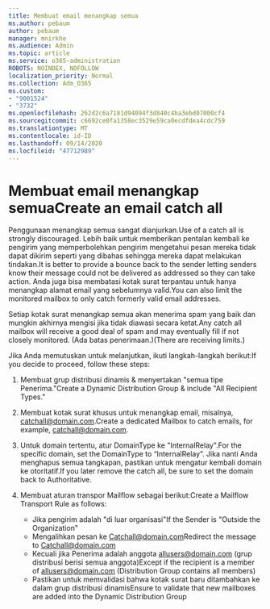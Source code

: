 ```yaml
---
title: Membuat email menangkap semua
ms.author: pebaum
author: pebaum
manager: mnirkhe
ms.audience: Admin
ms.topic: article
ms.service: o365-administration
ROBOTS: NOINDEX, NOFOLLOW
localization_priority: Normal
ms.collection: Adm_O365
ms.custom:
- "9001524"
- "3732"
ms.openlocfilehash: 262d2c6a7181d94094f3d840c4ba3ebd07000cf4
ms.sourcegitcommit: c6692ce0fa1358ec3529e59ca0ecdfdea4cdc759
ms.translationtype: MT
ms.contentlocale: id-ID
ms.lasthandoff: 09/14/2020
ms.locfileid: "47712989"
---
```

# <a name="create-an-email-catch-all"></a><span data-ttu-id="b5272-102">Membuat email menangkap semua</span><span class="sxs-lookup"><span data-stu-id="b5272-102">Create an email catch all</span></span>

<span data-ttu-id="b5272-103">Penggunaan menangkap semua sangat dianjurkan.</span><span class="sxs-lookup"><span data-stu-id="b5272-103">Use of a catch all is strongly discouraged.</span></span> <span data-ttu-id="b5272-104">Lebih baik untuk memberikan pentalan kembali ke pengirim yang memperbolehkan pengirim mengetahui pesan mereka tidak dapat dikirim seperti yang dibahas sehingga mereka dapat melakukan tindakan.</span><span class="sxs-lookup"><span data-stu-id="b5272-104">It is better to provide a bounce back to the sender letting senders know their message could not be delivered as addressed so they can take action.</span></span> <span data-ttu-id="b5272-105">Anda juga bisa membatasi kotak surat terpantau untuk hanya menangkap alamat email yang sebelumnya valid.</span><span class="sxs-lookup"><span data-stu-id="b5272-105">You can also limit the monitored mailbox to only catch formerly valid email addresses.</span></span> 

<span data-ttu-id="b5272-106">Setiap kotak surat menangkap semua akan menerima spam yang baik dan mungkin akhirnya mengisi jika tidak diawasi secara ketat.</span><span class="sxs-lookup"><span data-stu-id="b5272-106">Any catch all mailbox will receive a good deal of spam and may eventually fill if not closely monitored.</span></span> <span data-ttu-id="b5272-107">(Ada batas penerimaan.)</span><span class="sxs-lookup"><span data-stu-id="b5272-107">(There are receiving limits.)</span></span> 

<span data-ttu-id="b5272-108">Jika Anda memutuskan untuk melanjutkan, ikuti langkah-langkah berikut:</span><span class="sxs-lookup"><span data-stu-id="b5272-108">If you decide to proceed, follow these steps:</span></span>

1. <span data-ttu-id="b5272-109">Membuat grup distribusi dinamis & menyertakan "semua tipe Penerima."</span><span class="sxs-lookup"><span data-stu-id="b5272-109">Create a Dynamic Distribution Group & include "All Recipient Types."</span></span>

2. <span data-ttu-id="b5272-110">Membuat kotak surat khusus untuk menangkap email, misalnya, catchall@domain.com.</span><span class="sxs-lookup"><span data-stu-id="b5272-110">Create a dedicated Mailbox to catch emails, for example, catchall@domain.com.</span></span>

3. <span data-ttu-id="b5272-111">Untuk domain tertentu, atur DomainType ke "InternalRelay".</span><span class="sxs-lookup"><span data-stu-id="b5272-111">For the specific domain, set the DomainType to “InternalRelay”.</span></span> <span data-ttu-id="b5272-112">Jika nanti Anda menghapus semua tangkapan, pastikan untuk mengatur kembali domain ke otoritatif.</span><span class="sxs-lookup"><span data-stu-id="b5272-112">If you later remove the catch all, be sure to set the domain back to Authoritative.</span></span>

4. <span data-ttu-id="b5272-113">Membuat aturan transpor Mailflow sebagai berikut:</span><span class="sxs-lookup"><span data-stu-id="b5272-113">Create a Mailflow Transport Rule as follows:</span></span>

    - <span data-ttu-id="b5272-114">Jika pengirim adalah "di luar organisasi"</span><span class="sxs-lookup"><span data-stu-id="b5272-114">If the Sender is "Outside the Organization"</span></span>
    - <span data-ttu-id="b5272-115">Mengalihkan pesan ke Catchall@domain.com</span><span class="sxs-lookup"><span data-stu-id="b5272-115">Redirect the message to Catchall@domain.com</span></span>
    - <span data-ttu-id="b5272-116">Kecuali jika Penerima adalah anggota allusers@domain.com (grup distribusi berisi semua anggota)</span><span class="sxs-lookup"><span data-stu-id="b5272-116">Except if the recipient is a member of allusers@domain.com (Distribution Group contains all members)</span></span>
    - <span data-ttu-id="b5272-117">Pastikan untuk memvalidasi bahwa kotak surat baru ditambahkan ke dalam grup distribusi dinamis</span><span class="sxs-lookup"><span data-stu-id="b5272-117">Ensure to validate that new mailboxes are added into the Dynamic Distribution Group</span></span>
